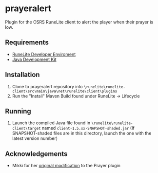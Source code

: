# prayeralert
Plugin for the OSRS RuneLite client to alert the player when their prayer is low.

## Requirements
* [RuneLite Developer Enviroment](https://github.com/runelite/runelite/wiki/Building-with-IntelliJ-IDEA)
* [Java Development Kit](https://www.oracle.com/technetwork/java/javaee/downloads/jdk8-downloads-2133151.html)

## Installation
1. Clone to prayeralert repository into `\runelite\runelite-client\src\main\java\net\runelite\client\plugins`
2. Run the "Install" Maven Build found under RuneLite -> Lifecycle

## Running
1. Launch the compiled Java file found in `\runelite\runelite-client\target` named `client-1.5.xx-SNAPSHOT-shaded.jar` (If SNAPSHOT-shaded files are in this directory, launch the one with the latest version number)

## Acknowledgements 
* Mikki for her [original modification](https://github.com/mikkikur/runelite/tree/runelite-prayer) to the Prayer plugin
